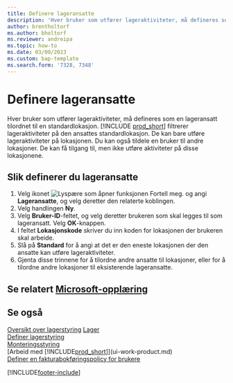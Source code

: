 ```yaml
---
title: Definere lageransatte
description: 'Hver bruker som utfører lageraktiviteter, må defineres som en lageransatt tilordnet til én standardlokasjon og eventuelt flere ikke-standardlokasjoner.'
author: brentholtorf
ms.author: bholtorf
ms.reviewer: andreipa
ms.topic: how-to
ms.date: 03/09/2023
ms.custom: bap-template
ms.search.form: '7328, 7348'
---
```

# <a name="set-up-warehouse-employees" />Definere lageransatte

Hver bruker som utfører lageraktiviteter, må defineres som en lageransatt tilordnet til en standardlokasjon. [!INCLUDE [prod_short](includes/prod_short.md)] filtrerer lageraktiviteter på den ansattes standardlokasjon. De kan bare utføre lageraktiviteter på lokasjonen. Du kan også tildele en bruker til andre lokasjoner. De kan få tilgang til, men ikke utføre aktiviteter på disse lokasjonene.

## <a name="to-set-up-warehouse-employees" />Slik definerer du lageransatte

1. Velg ikonet ![Lyspære som åpner funksjonen Fortell meg.](media/ui-search/search_small.png "Fortell hva du vil gjøre") og angi **Lageransatte**, og velg deretter den relaterte koblingen.  
2. Velg handlingen **Ny**.  
3. Velg **Bruker-ID**-feltet, og velg deretter brukeren som skal legges til som lageransatt. Velg **OK**-knappen.  
4. I feltet **Lokasjonskode** skriver du inn koden for lokasjonen der brukeren skal arbeide.  
5. Slå på **Standard** for å angi at det er den eneste lokasjonen der den ansatte kan utføre lageraktiviteter.  
6. Gjenta disse trinnene for å tilordne andre ansatte til lokasjoner, eller for å tilordne andre lokasjoner til eksisterende lageransatte.  

## <a name="see-related-microsoft-training" />Se relatert [Microsoft-opplæring](/training/modules/get-started-warehouse-management/)

## <a name="see-also" />Se også

[Oversikt over lagerstyring](design-details-warehouse-management.md)
[Lager](inventory-manage-inventory.md)  
[Definer lagerstyring](warehouse-setup-warehouse.md)  
[Monteringsstyring](assembly-assemble-items.md)  
[Arbeid med [!INCLUDE[prod_short](includes/prod_short.md)]](ui-work-product.md)  
[Definer en fakturabokføringspolicy for brukere](admin-setup-invoice-posting-policy.md)  

[!INCLUDE[footer-include](includes/footer-banner.md)]
